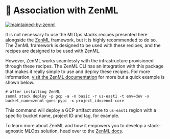 # 🙏 Association with ZenML

[![maintained-by-zenml](https://user-images.githubusercontent.com/3348134/173032050-ad923313-f2ce-4583-b27a-afcaa8b355e2.png)](https://github.com/zenml-io/zenml)

It is not necessary to use the MLOps stacks recipes presented here alongside the
[ZenML](https://github.com/zenml-io/zenml) framework, but it is highly
recommended to do so. The ZenML framework is designed to be used with these
recipes, and the recipes are designed to be used with ZenML.

However, ZenML works seamlessly with the infrastructure provisioned through
these recipes. The ZenML CLI has an integration with this package that makes it
really simple to use and deploy these recipes. For more information,
[visit the ZenML documentation](https://docs.zenml.io/stacks-and-components/stack-deployment)
for more but a quick example is shown below.

```shell
# after installing ZenML
zenml stack deploy -p gcp -a -n basic -r us-east1 -t env=dev -x bucket_name=zenml-goes-pypi -x project_id=zenml-core
```

This command will deploy a GCP artifact store to `us-east1` region with a
specific bucket name, project ID and tag, for example.

To learn more about ZenML and how it empowers you to develop a stack-agnostic
MLOps solution, head over to the [ZenML docs](https://docs.zenml.io).
